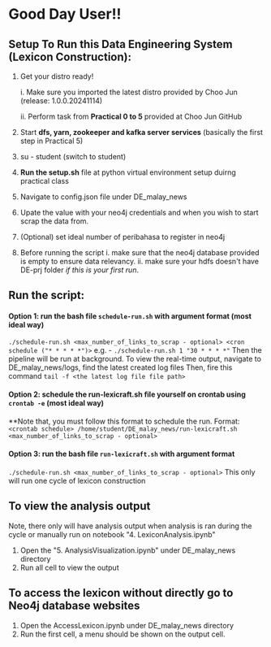 # Good Day User!!
## Setup To Run this Data Engineering System (Lexicon Construction):
1. Get your distro ready!

   i. Make sure you imported the latest distro provided by Choo Jun (release: 1.0.0.20241114)

   ii. Perform task from **Practical 0 to 5** provided at Choo Jun GitHub

3. Start **dfs, yarn, zookeeper and kafka server services** (basically the first step in Practical 5)
4. su - student (switch to student)
5. **Run the setup.sh** file at python virtual environment setup duirng practical class
6. Navigate to config.json file under DE_malay_news
7. Upate the value with your neo4j credentials and when you wish to start scrap the data from.
8. (Optional) set ideal number of peribahasa to register in neo4j
9. Before running the script
    i. make sure that the neo4j database provided is empty to ensure data relevancy.
   ii. make sure your hdfs doesn't have DE-prj folder _if this is your first run_.
  
## Run the script:

   #### **Option 1**: run the bash file `schedule-run.sh` with argument format **(most ideal way)**
   `./schedule-run.sh <max_number_of_links_to_scrap - optional> <cron schedule ("* * * * *")>`
   e.g. - `./schedule-run.sh 1 "30 * * * *"`
   Then the pipeline will be run at background.
   To view the real-time output, navigate to DE_malay_news/logs, find the latest created log files
   Then, fire this command `tail -f <the latest log file file path>`

   #### **Option 2**: schedule the run-lexicraft.sh file yourself on crontab using `crontab -e` **(most ideal way)**
   **Note that, you must follow this format to schedule the run.
   Format: `<crontab schedule> /home/student/DE_malay_news/run-lexicraft.sh <max_number_of_links_to_scrap - optional>`

   #### **Option 3**: run the bash file `run-lexicraft.sh` with argument format
   `./schedule-run.sh <max_number_of_links_to_scrap - optional>`
   This only will run one cycle of lexicon construction

## To view the analysis output
Note, there only will have analysis output when analysis is ran during the cycle or manually run on notebook "4. LexiconAnalysis.ipynb"
1. Open the "5. AnalysisVisualization.ipynb" under DE_malay_news directory
2. Run all cell to view the output

## To access the lexicon without directly go to Neo4j database websites
1. Open the AccessLexicon.ipynb under DE_malay_news directory
2. Run the first cell, a menu should be shown on the output cell.
   
   
   
